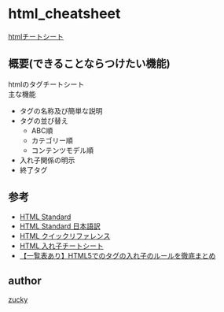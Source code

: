 # html_cheatsheet
[htmlチートシート](https://zucky-h.github.io/html_cheatsheet/)
## 概要(できることならつけたい機能)
htmlのタグチートシート<br>
主な機能<br>
- タグの名称及び簡単な説明
- タグの並び替え
    - ABC順
    - カテゴリー順
    - コンテンツモデル順 
- 入れ子関係の明示
- 終了タグ




## 参考
- [HTML Standard](https://html.spec.whatwg.org/multipage/)
- [HTML Standard 日本語訳](https://momdo.github.io/html/)
- [HTML クイックリファレンス](http://www.htmq.com/)
- [HTML 入れ子チートシート](https://yoshikawaweb.com/element/)
- [【一覧表あり】HTML5でのタグの入れ子のルールを徹底まとめ](https://webliker.info/html/46840/)

## author
[zucky](https://github.com/zucky-h)
